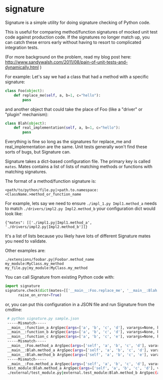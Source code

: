 signature
=========

Signature is a simple utility for doing signature checking of Python code.

This is useful for comparing method/function signatures of mocked unit test code 
against production code. If the signatures no longer match up, you can catch
these errors early without having to resort to complicated integration tests.

(For more background on the problem, read my blog post here: http://www.sandywalsh.com/2011/08/pain-of-unit-tests-and-dynamically.html )

For example:
Let's say we had a class that had a method with a specific signature:

```python
class Foo(object):
    def replace_me(self, a, b=1, c="hello"):
        pass
```

and another object that could take the place of Foo (like a "driver" or "plugin"
mechanism):

```python
class Blah(object):
    def real_implementation(self, a, b=1, c="hello"):
        pass
```

Everything is fine so long as the signatures for replace_me and real_implementation
are the same. Unit tests generally won't find these sorts of bugs, but Signature can.

Signature takes a dict-based configuration file. The primary key is called ```mates```.
Mates contains a list of lists of matching methods or functions with matching signatures.

The format of a method/function signature is:
```
<path/to/python/file.py|>path.to.namespace:<ClassName.>method_or_function_name
```

For example, lets say we need to ensure ```./impl_1.py Impl1.method_a``` needs to match
```./drivers/impl2.py Impl2.method_b``` your configuration dict would look like:

```
{"mates": [['./impl1.py|Impl1.method_a', './drivers/impl2.py|Impl2.method_b']]}
```

It's a list of lists because you likely have lots of different Signature mates you
need to validate.

Other examples are:
```my_module.function_name
./extensions/foobar.py|Foobar.method_name
my_module:MyClass.my_method
my_file.py|my_module:MyClass.my_method
```

You can call Signature from existing Python code with:

```python
import signature
signature.check(dict(mates=[['__main__:Foo.replace_me', '__main__:Blah.real_implementation']]),
      raise_on_error=True)
```

or, you can put this configuration in a JSON file and run Signature from the cmdline:

```bash
 # python signature.py sample.json 
 -----Mismatch-----
 __main__:function_a ArgSpec(args=['a', 'b', 'c', 'd'], varargs=None, keywords=None, defaults=None)
 __main__:function_b ArgSpec(args=['a', 'b', 'c', 'd'], varargs=None, keywords=None, defaults=None)
 __main__:function_c ArgSpec(args=['a', 'b', 'c', 'e'], varargs=None, keywords=None, defaults=None)
 -----Mismatch-----
 __main__:Foo.method_a ArgSpec(args=['self', 'a', 'b', 'c', 'd'], varargs=None, keywords=None, defaults=None)
 __main__:Blah.method_a ArgSpec(args=['self', 'a', 'b', 'c', 'd'], varargs=None, keywords=None, defaults=None)
 __main__:Blah.method_b ArgSpec(args=['self', 'a', 'b', 'c', 'e'], varargs=None, keywords=None, defaults=None)
 -----Mismatch-----
 __main__:Foo.method_a ArgSpec(args=['self', 'a', 'b', 'c', 'd'], varargs=None, keywords=None, defaults=None)
 test_module:Blah.method_a ArgSpec(args=['self', 'a', 'b', 'c', 'd'], varargs=None, keywords=None, defaults=None)
 ./external/test_module.py|external.test_module:Blah.method_b ArgSpec(args=['self', 'a', 'b', 'c', 'e'], varargs=None, keywords=None, defaults=None)
```
